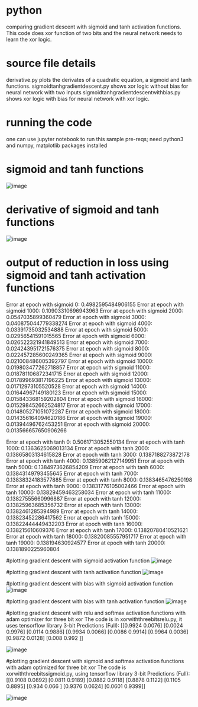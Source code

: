 # python
comparing gradient descent with sigmoid and tanh activation functions. 
This code does xor function of two bits and the neural network needs to learn the xor logic.

# source file details
derivative.py plots the derivates of a quadratic equation, a sigmoid and tanh functions.
sigmoidtanhgradientdescent.py shows xor logic without bias for neural network with two inputs 
sigmoidtanhgradientdescentwithbias.py shows xor logic with bias for neural network with xor logic.


# running the code

one can use jupyter notebook to run this sample
pre-reqs; need python3 and numpy, matplotlib packages installed

# sigmoid and tanh functions

![image](https://github.com/bhatth2020/python/assets/148010912/85146a0b-02c8-415b-ae2a-8712bad9c645)

# derivative of sigmoid and tanh functions

![image](https://github.com/bhatth2020/python/assets/148010912/996c8e98-578d-444f-b354-a0dfdf506116)


# output of reduction in loss using sigmoid and tanh activation functions

Error at epoch with sigmoid 0: 0.4982595484906155
Error at epoch with sigmoid 1000: 0.10903310696943963
Error at epoch with sigmoid 2000: 0.0547035899360479
Error at epoch with sigmoid 3000: 0.040875044779338274
Error at epoch with sigmoid 4000: 0.03391735032534888
Error at epoch with sigmoid 5000: 0.02956541591015565
Error at epoch with sigmoid 6000: 0.026522321941849513
Error at epoch with sigmoid 7000: 0.024243951721576375
Error at epoch with sigmoid 8000: 0.022457285600249365
Error at epoch with sigmoid 9000: 0.021008486005392797
Error at epoch with sigmoid 10000: 0.019803477262718857
Error at epoch with sigmoid 11000: 0.018781106872341715
Error at epoch with sigmoid 12000: 0.017899693817196225
Error at epoch with sigmoid 13000: 0.01712973105520528
Error at epoch with sigmoid 14000: 0.01644967149180123
Error at epoch with sigmoid 15000: 0.015843368159202804
Error at epoch with sigmoid 16000: 0.015298452662524817
Error at epoch with sigmoid 17000: 0.014805271051072287
Error at epoch with sigmoid 18000: 0.014356164094620186
Error at epoch with sigmoid 19000: 0.01394496762453251
Error at epoch with sigmoid 20000: 0.013566657650906266

Error at epoch with tanh 0: 0.5061713052550134
Error at epoch with tanh 1000: 0.1363625069013134
Error at epoch with tanh 2000: 0.13865803134615828
Error at epoch with tanh 3000: 0.1387188273872178
Error at epoch with tanh 4000: 0.13859062127149951
Error at epoch with tanh 5000: 0.1384973626854209
Error at epoch with tanh 6000: 0.13843149793455645
Error at epoch with tanh 7000: 0.13838324183577885
Error at epoch with tanh 8000: 0.1383465476250198
Error at epoch with tanh 9000: 0.13831776105002466
Error at epoch with tanh 10000: 0.13829459463258034
Error at epoch with tanh 11000: 0.13827555660996887
Error at epoch with tanh 12000: 0.13825963685356732
Error at epoch with tanh 13000: 0.1382461285394989
Error at epoch with tanh 14000: 0.13823452286417562
Error at epoch with tanh 15000: 0.13822444449432203
Error at epoch with tanh 16000: 0.138215610609376
Error at epoch with tanh 17000: 0.13820780410521621
Error at epoch with tanh 18000: 0.13820085557951717
Error at epoch with tanh 19000: 0.138194630924577
Error at epoch with tanh 20000: 0.1381890225960804

#plotting gradient descent with sigmoid activation function
![image](https://github.com/bhatth2020/python/assets/148010912/4e2c6ab8-2d5d-49e6-ade4-94c000676a82)

#plotting gradient descent with tanh activation function
![image](https://github.com/bhatth2020/python/assets/148010912/9685d313-743c-4b93-bdc9-8785b7a5670a)

#plotting gradient descent with bias with sigmoid activation function
![image](https://github.com/bhatth2020/python/assets/148010912/54c3c26f-c1e1-41dc-890e-140088681755)


#plotting gradient descent with bias with tanh activation function
![image](https://github.com/bhatth2020/python/assets/148010912/bcd97002-e25c-4d1f-8e38-a4cbcebd21c6)

#plotting gradient descent with relu and softmax activation functions with adam optimizer for three bit xor
The code is in xorwiththreebitsrelu.py, it uses tensorflow library
3-bit Predictions (Full):
[[0.9924 0.0076]
 [0.0024 0.9976]
 [0.0114 0.9886]
 [0.9934 0.0066]
 [0.0086 0.9914]
 [0.9964 0.0036]
 [0.9872 0.0128]
 [0.008  0.992 ]]
 
![image](https://github.com/bhatth2020/python/assets/148010912/e494c848-01a2-4aa2-a64e-a65b2ee4e701)

#plotting gradient descent with sigmoid and softmax activation functions with adam optimized for three bit xor
The code is xorwiththreebitssigmoid.py, using tensorflow library
3-bit Predictions (Full):
[[0.9108 0.0892]
 [0.0811 0.9189]
 [0.0882 0.9118]
 [0.8878 0.1122]
 [0.1105 0.8895]
 [0.934  0.066 ]
 [0.9376 0.0624]
 [0.0601 0.9399]]

![image](https://github.com/bhatth2020/python/assets/148010912/869b42ee-1772-465f-8c1a-853a1670921f)

